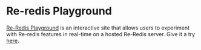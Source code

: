 Re-redis Playground
===

[Re-Redis Playground](http://15.207.107.93:8083/) is an interactive site that allows users to experiment with Re-redis features in real-time on a hosted Re-Redis server.
Give it a try [here](http://15.207.107.93:8083/).

